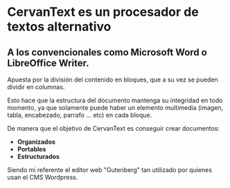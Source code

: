<h1>CervanText es un procesador de textos alternativo</h1>
<h2>A los convencionales como Microsoft Word o LibreOffice Writer.</h2>

<p>Apuesta por la división del contenido en bloques, que a su vez se pueden dividir en columnas.</p>

<p>Esto hace que la estructura del documento mantenga su integridad en todo momento, ya que solamente puede haber un elemento multimedia (imagen, tabla, encabezado, parrafo ... etc)
en cada bloque.</p>

<p>De manera que el objetivo de CervanText es conseguir crear documentos:</p>

<ul>
  <li><strong>Organizados</strong></li>
  <li><strong>Portables</strong></li>
  <li><strong>Estructurados</strong></li>
</ul>

<p>Siendo mi referente el editor web "Gutenberg" tan utilizado por quienes usan el CMS Wordpress.</p>
